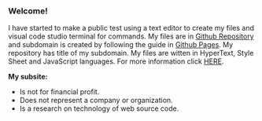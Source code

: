 <h3>Welcome!</h3>

<p>I have started to make a public test using a text editor to create my files and visual code studio terminal for commands. My files are in <a href="https://github.com/">Github Repository</a> and subdomain is created by following the guide in <a href="https://pages.github.com/">Github Pages</a>. My repository has title of my subdomain. My files are witten in HyperText, Style Sheet and JavaScript languages. For more information click <a href="https://scarlnicolas.github.io/intex.html">HERE</a>.</p>

<b>My subsite:</b>
<ul> 
<li>Is not for financial profit.
<li>Does not represent a company or organization. 
<li>Is a research on technology of web source code.
</ul>
